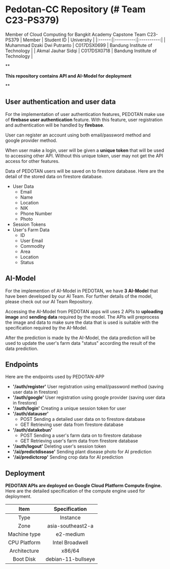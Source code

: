 # Pedotan-CC Repository (# Team C23-PS379)
Member of Cloud Computing for Bangkit Academy Capstone Team C23-PS379 
| Member | Student ID | University |
|:------:|:----------:|:----------:|
| Muhammad Dzaki Dwi Putranto | C017DSX0699 | Bandung Institute of Technology |
| Akmal Jauhar Sidqi | C017DSX0718 | Bandung Institute of Technology |

**

**This repository contains API and AI-Model for deployment**

**

## User authentication and user data
For the implementation of user authentication features, PEDOTAN make use of **firebase user authentication** feature. With this feature, user registration and authentication will be handled by **firebase**.

User can register an account using both email/password method and google provider method.

When user make a login, user will be given a **unique token** that will be used to accessing other API. Without this unique token, user may not get the API access for other features.

Data of PEDOTAN users will be saved on to firestore database. Here are the detail of the stored data on firestore database.
 
 - User Data
	 - Email
	 - Name
	 - Location
	 - NIK
	 - Phone Number
	 - Photo
 - Session Tokens
 - User's Farm Data
	 - ID
	 - User Email
	 - Commodity
	 - Area
	 - Location
	 - Status

## AI-Model
For the implemention of AI-Model in PEDOTAN, we have **3 AI-Model** that have been developed by our AI Team. For further details of the model, please check out our AI Team Repository.

Accessing the AI-Model from PEDOTAN apps will uses 2 APIs to **uploading image** and **sending data** required by the model. The APIs will preprocess the image and data to make sure the data that is used is suitable with the specification required by the AI-Model. 

After the prediction is made by the AI-Model, the data prediction will be used to update the user's farm data "status" according the result of the data prediction.

## Endpoints
Here are the endpoints used by PEDOTAN-APP

 - **'/auth/register'**
	User registration using email/password method (saving user data in firestore)
- **'/auth/google'**
	User registration using google provider (saving user data in firestore)
- **'/auth/login'**
	Creating a unique session token for user
- **'/auth/datauser'**
	- POST
		Sending a detailed user data on to firestore database
	- GET
		Retrieving user data from firestore database
- **'/auth/datakebun'**
	- POST
		Sending a user's farm data on to firestore database
	- GET
		Retrieving user's farm data from firestore database
- **'/auth/logout'**
	Deleting user's session token
- **'/ai/predictdisease'**
	Sending plant disease photo for AI prediction
- **'/ai/predictcrop'**
	Sending crop data for AI prediction

## Deployment
**PEDOTAN APIs are deployed on Google Cloud Platform Compute Engine.**
Here are the detailed specification of  the compute engine used for deployment.

| Item | Specification |
|:-----:|:------------:|
| Type | Instance |
| Zone | asia-southeast2-a |
| Machine type | e2-medium |
| CPU Platform | Intel Broadwell |
| Architecture | x86/64 |
| Boot Disk | debian-11-bullseye |
